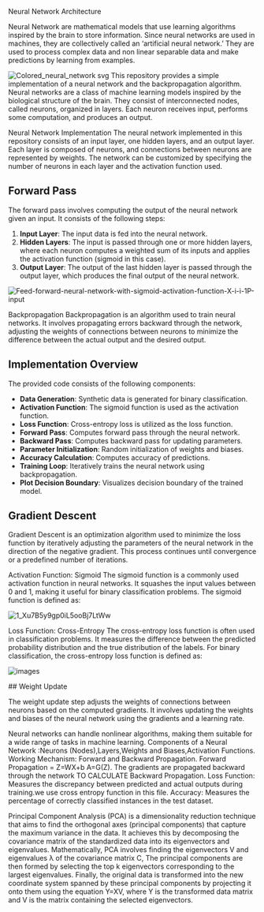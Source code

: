 Neural Network Architecture 

Neural Network are mathematical models that use learning algorithms inspired by the brain to store information. Since neural networks are used in machines, they are collectively called an ‘artificial neural network.’
They are used to process complex data and non linear separable data and make predictions by learning from examples.

![Colored_neural_network svg](https://github.com/RehamJamal13/Machine-Learning-Algorithms/assets/102676168/33518920-ed38-4cea-acab-7918068f6c32)
  This repository provides a simple implementation of a neural network and the backpropagation algorithm. Neural networks are a class of machine learning models inspired by the biological structure of the brain. They consist of interconnected nodes, called neurons, organized in layers. Each neuron receives input, performs some computation, and produces an output.

Neural Network Implementation
The neural network implemented in this repository consists of an input layer, one hidden layers, and an output layer. Each layer is composed of neurons, and connections between neurons are represented by weights. The network can be customized by specifying the number of neurons in each layer and the activation function used.

## Forward Pass

The forward pass involves computing the output of the neural network given an input. It consists of the following steps:

1. **Input Layer**: The input data is fed into the neural network.
2. **Hidden Layers**: The input is passed through one or more hidden layers, where each neuron computes a weighted sum of its inputs and applies the activation function (sigmoid in this case).
3. **Output Layer**: The output of the last hidden layer is passed through the output layer, which produces the final output of the neural network.

![Feed-forward-neural-network-with-sigmoid-activation-function-X-i-i-1P-input](https://github.com/RehamJamal13/Machine-Learning-Algorithms/assets/102676168/3169222c-b4ed-45a3-8fcd-9715152c51cc)

Backpropagation
Backpropagation is an algorithm used to train neural networks. It involves propagating errors backward through the network, adjusting the weights of connections between neurons to minimize the difference between the actual output and the desired output.

## Implementation Overview

The provided code consists of the following components:

- **Data Generation**: Synthetic data is generated for binary classification.
- **Activation Function**: The sigmoid function is used as the activation function.
- **Loss Function**: Cross-entropy loss is utilized as the loss function.
- **Forward Pass**: Computes forward pass through the neural network.
- **Backward Pass**: Computes backward pass for updating parameters.
- **Parameter Initialization**: Random initialization of weights and biases.
- **Accuracy Calculation**: Computes accuracy of predictions.
- **Training Loop**: Iteratively trains the neural network using backpropagation.
- **Plot Decision Boundary**: Visualizes decision boundary of the trained model.

## Gradient Descent

Gradient Descent is an optimization algorithm used to minimize the loss function by iteratively adjusting the parameters of the neural network in the direction of the negative gradient. This process continues until convergence or a predefined number of iterations.

Activation Function: Sigmoid
The sigmoid function is a commonly used activation function in neural networks. It squashes the input values between 0 and 1, making it useful for binary classification problems. The sigmoid function is defined as:

 ![1_Xu7B5y9gp0iL5ooBj7LtWw](https://github.com/RehamJamal13/Machine-Learning-Algorithms/assets/102676168/3a256fbe-8f10-44aa-9475-39d635c0d4a1)


Loss Function: Cross-Entropy
The cross-entropy loss function is often used in classification problems. It measures the difference between the predicted probability distribution and the true distribution of the labels. For binary classification, the cross-entropy loss function is defined as:

![images](https://github.com/RehamJamal13/Machine-Learning-Algorithms/assets/102676168/9a9f3180-84c3-4eb5-a4f2-08f40e5adc08)


​## Weight Update

The weight update step adjusts the weights of connections between neurons based on the computed gradients. It involves updating the weights and biases of the neural network using the gradients and a learning rate.




Neural networks can handle nonlinear algorithms, making them suitable for a wide range of tasks in machine learning.
Components of a Neural Network :Neurons (Nodes),Layers,Weights and Biases,Activation Functions.
Working Mechanism: Forward and Backward Propagation.
Forward Propagation = Z=WX+b  A=G(Z).
The gradients are propagated backward through the network TO CALCULATE Backward Propagation.
Loss Function: Measures the discrepancy between predicted and actual outputs during training.we use  cross entropy function in this file.
Accuracy: Measures the percentage of correctly classified instances in the test dataset.







Principal Component Analysis (PCA) is a dimensionality reduction technique that aims to find the orthogonal axes (principal components) that capture the maximum variance in the data. It achieves this by decomposing the covariance matrix of the standardized data into its eigenvectors and eigenvalues. Mathematically, PCA involves finding the eigenvectors V and eigenvalues λ of the covariance matrix C, The principal components are then formed by selecting the top k eigenvectors corresponding to the largest eigenvalues. Finally, the original data is transformed into the new coordinate system spanned by these principal components by projecting it onto them using the equation Y=XV, where Y is the transformed data matrix and V is the matrix containing the selected eigenvectors.




